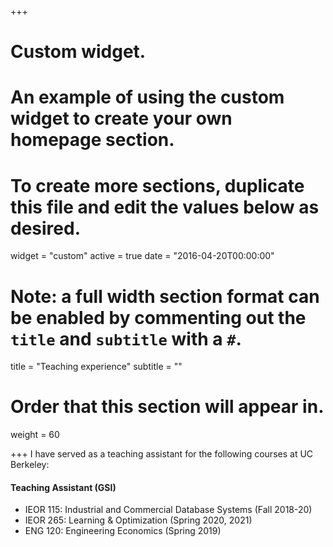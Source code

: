 +++
# Custom widget.
# An example of using the custom widget to create your own homepage section.
# To create more sections, duplicate this file and edit the values below as desired.
widget = "custom"
active = true
date = "2016-04-20T00:00:00"

# Note: a full width section format can be enabled by commenting out the `title` and `subtitle` with a `#`.
title = "Teaching experience"
subtitle = ""

# Order that this section will appear in.
weight = 60

+++
I have served as a teaching assistant for the following courses at UC Berkeley:


#### Teaching Assistant (GSI)
* IEOR 115: Industrial and Commercial Database Systems (Fall 2018-20)
* IEOR 265: Learning & Optimization (Spring 2020, 2021)
* ENG 120: Engineering Economics (Spring 2019)

